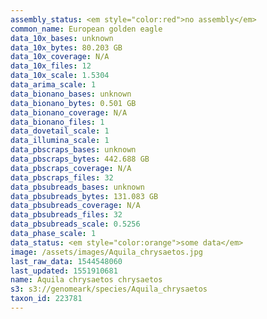 ```yaml
---
assembly_status: <em style="color:red">no assembly</em>
common_name: European golden eagle
data_10x_bases: unknown
data_10x_bytes: 80.203 GB
data_10x_coverage: N/A
data_10x_files: 12
data_10x_scale: 1.5304
data_arima_scale: 1
data_bionano_bases: unknown
data_bionano_bytes: 0.501 GB
data_bionano_coverage: N/A
data_bionano_files: 1
data_dovetail_scale: 1
data_illumina_scale: 1
data_pbscraps_bases: unknown
data_pbscraps_bytes: 442.688 GB
data_pbscraps_coverage: N/A
data_pbscraps_files: 32
data_pbsubreads_bases: unknown
data_pbsubreads_bytes: 131.083 GB
data_pbsubreads_coverage: N/A
data_pbsubreads_files: 32
data_pbsubreads_scale: 0.5256
data_phase_scale: 1
data_status: <em style="color:orange">some data</em>
image: /assets/images/Aquila_chrysaetos.jpg
last_raw_data: 1544548060
last_updated: 1551910681
name: Aquila chrysaetos chrysaetos
s3: s3://genomeark/species/Aquila_chrysaetos
taxon_id: 223781
---
```

